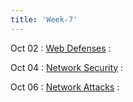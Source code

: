 ```yaml
---
title: 'Week-7'
---
```



Oct 02
: [Web Defenses]()
  :  

Oct 04
: [Network Security]()
  : 


Oct 06
: [Network Attacks]() 
  :  
